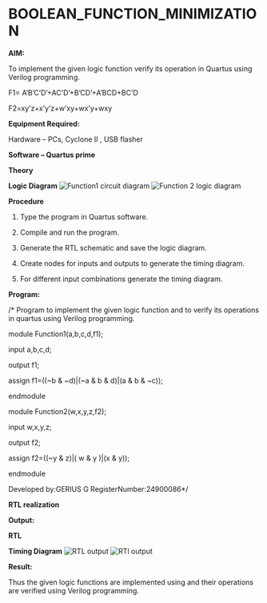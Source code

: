 # BOOLEAN_FUNCTION_MINIMIZATION

**AIM:**

To implement the given logic function verify its operation in Quartus using Verilog programming.

F1= A’B’C’D’+AC’D’+B’CD’+A’BCD+BC’D 

F2=xy’z+x’y’z+w’xy+wx’y+wxy

**Equipment Required:**

Hardware – PCs, Cyclone II , USB flasher

**Software – Quartus prime**

**Theory**

**Logic Diagram**
![Function1 circuit diagram](https://github.com/user-attachments/assets/3ba10d1e-0ab6-407c-93d9-c660b02f7b92)
![Function 2 logic diagram](https://github.com/user-attachments/assets/aeb81439-7780-4e11-9438-3e97d6aa1df8)



**Procedure**

1.	Type the program in Quartus software.

2.	Compile and run the program.

3.	Generate the RTL schematic and save the logic diagram.

4.	Create nodes for inputs and outputs to generate the timing diagram.

5.	For different input combinations generate the timing diagram.


**Program:**

/* Program to implement the given logic function and to verify its operations in quartus using Verilog programming.


module Function1(a,b,c,d,f1); 

input a,b,c,d; 

output f1; 

assign f1=((~b & ~d)|(~a & b & d)|(a & b & ~c)); 

endmodule 



module Function2(w,x,y,z,f2); 

input w,x,y,z; 

output f2; 

assign f2=((~y & z)|( w & y )|(x & y)); 

endmodule 


Developed by:GERIUS G
RegisterNumber:24900086*/


**RTL realization**

**Output:**



**RTL**

**Timing Diagram**
![RTL output ](https://github.com/user-attachments/assets/531b71cb-8f01-4032-b40a-3bed9f908163)
![RTl output](https://github.com/user-attachments/assets/da6aaff0-a6ab-4439-a339-e7664179a674)


**Result:**

Thus the given logic functions are implemented using and their operations are verified using Verilog programming.

